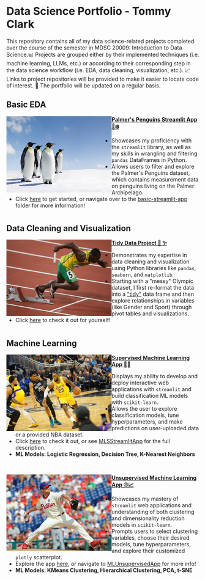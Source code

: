 # Data Science Portfolio - Tommy Clark

This repository contains all of my data science-related projects completed over the course of the semester in MDSC 20009: Introduction to Data Science.📊 Projects are grouped either by their implemented techniques (i.e. machine learning, LLMs, etc.) or according to their corresponding step in the data science workflow (i.e. EDA, data cleaning, visualization, etc.). 📈 Links to project repositories will be provided to make it easier to locate code of interest. 🔗 The portfolio will be updated on a regular basis.

## Basic EDA
<img align="left" width="275" height="200" src="Images/Penguins.jpg"> **[Palmer's Penguins Streamlit App 🐧❄️](https://github.com/t-clark04/Clark-Data-Science-Portfolio/tree/main/basic-streamlit-app)** 

  - Showcases my proficiency with the ``streamlit`` library, as well as my skills in wrangling and filtering ``pandas`` DataFrames in Python.
  - Allows users to filter and explore the Palmer's Penguins dataset, which contains measurement data on penguins living on the Palmer Archipelago.
  - Click [here](https://clark-penguins.streamlit.app) to get started, or navigate over to the [basic-streamlit-app](https://github.com/t-clark04/Clark-Data-Science-Portfolio/tree/main/basic-streamlit-app) folder for more information! 

#

## Data Cleaning and Visualization
<img align="left" width="275" height="200" src="Images/Olympics.webp"> **[Tidy Data Project 🧹 ✨](https://github.com/t-clark04/Clark-Data-Science-Portfolio/tree/main/TidyData-Project)**  

- Demonstrates my expertise in data cleaning and visualization using Python libraries like ``pandas``, ``seaborn``, and ``matplotlib``.
- Starting with a "messy" Olympic dataset, I first re-format the data into a ["tidy"](https://www.jstatsoft.org/article/view/v059i10) data frame and then explore relationships in variables (like Gender and Sport) through pivot tables and visualizations.
- Click [here](https://github.com/t-clark04/Clark-Data-Science-Portfolio/tree/main/TidyData-Project) to check it out for yourself! 

#

## Machine Learning
<img align="left" width="275" height="200" src="Images/NBA.jpg"> **[Supervised Machine Learning App 🤖🏀](https://github.com/t-clark04/Clark-Data-Science-Portfolio/tree/main/MLStreamlitApp)**

- Displays my ability to develop and deploy interactive web applications with ``streamlit`` and build classification ML models with ``scikit-learn``.
- Allows the user to explore classification models, tune hyperparameters, and make predictions on user-uploaded data or a provided NBA dataset.
- Click [here](https://clark-machine-learning.streamlit.app/) to check it out, or see [MLSStreamlitApp](https://github.com/t-clark04/Clark-Data-Science-Portfolio/tree/main/MLStreamlitApp) for the full description.
- **ML Models: Logistic Regression, Decision Tree, K-Nearest Neighbors**

<br clear="all">

<img align="left" width="275" height="200" src="Images/MLB.jpg"> **[Unsupervised Machine Learning App ⚾📈](https://github.com/t-clark04/Clark-Data-Science-Portfolio/tree/main/MLUnsupervisedApp)**

- Showcases my mastery of ``streamlit`` web applications and understanding of both clustering and dimensionality reduction models in ``scikit-learn``.
- Prompts users to select clustering variables, choose their desired models, tune hyperparameters, and explore their customized ``plotly`` scatterplot.
- Explore the app [here](https://clark-unsupervised.streamlit.app/), or navigate to [MLUnsupervisedApp](https://github.com/t-clark04/Clark-Data-Science-Portfolio/tree/main/MLUnsupervisedApp) for more info!  
- **ML Models: KMeans Clustering, Hierarchical Clustering, PCA, t-SNE**

#

